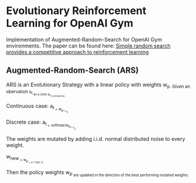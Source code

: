 # Evolutionary Reinforcement Learning for OpenAI Gym
Implementation of Augmented-Random-Search for OpenAI Gym environments.
The paper can be found here: [Simple random search provides a competitive approach to reinforcement learning](https://arxiv.org/abs/1803.07055)

## Augmented-Random-Search (ARS)
ARS is an Evolutionary Strategy with a linear policy with weights w<sub>p.
Given an obervation s<sub>t<sub> an a ction a<sub>t<sub> is choosen by:

Continuous case:
a<sub>t<sub> = w<sub>p<sub> * s<sub>t<sub>

Discrete case:
a<sub>t<sub> = softmax(w<sub>p<sub> * s<sub>t<sub>)
  
The weights are mutated by adding i.i.d. normal distributed noise to every weight. 

w<sub>new<sub> = w<sub>p<sub> + &alpha; * N(0, 1)

Then the policy weights w<sub>p<sub> are updated in the direction of the best performing mutated weights.
